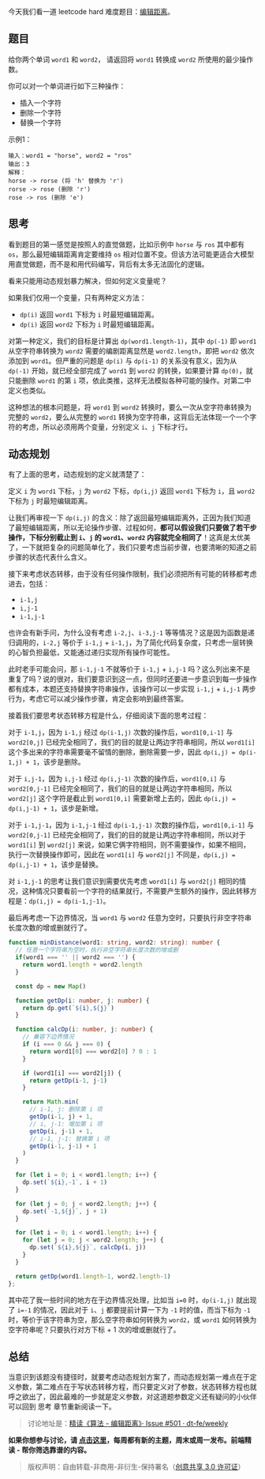 今天我们看一道 leetcode hard 难度题目：[编辑距离](https://leetcode.cn/problems/edit-distance/description/)。

## 题目

给你两个单词 `word1` 和 `word2`， 请返回将 `word1` 转换成 `word2` 所使用的最少操作数。

你可以对一个单词进行如下三种操作：

- 插入一个字符
- 删除一个字符
- 替换一个字符

示例1：

```
输入：word1 = "horse", word2 = "ros"
输出：3
解释：
horse -> rorse (将 'h' 替换为 'r')
rorse -> rose (删除 'r')
rose -> ros (删除 'e')
```

## 思考

看到题目的第一感觉是按照人的直觉做题，比如示例中 `horse` 与 `ros` 其中都有 `os`，那么最短编辑距离肯定要维持 `os` 相对位置不变。但该方法可能更适合大模型用直觉做题，而不是和用代码编写，背后有太多无法固化的逻辑。

看来只能用动态规划暴力解决，但如何定义变量呢？

如果我们仅用一个变量，只有两种定义方法：

- `dp(i)` 返回 `word1` 下标为 `i` 时最短编辑距离。
- `dp(i)` 返回 `word2` 下标为 `i` 时最短编辑距离。

对第一种定义，我们的目标是计算出 `dp(word1.length-1)`，其中 `dp(-1)` 即 `word1` 从空字符串转换为 `word2` 需要的编剧距离显然是 `word2.length`，即把 `word2` 依次添加到 `word1`。但严重的问题是 `dp(i)` 与 `dp(i-1)` 的关系没有意义，因为从 `dp(-1)` 开始，就已经全部完成了 `word1` 到 `word2` 的转换，如果要计算 `dp(0)`，就只能删除 `word1` 的第 `i` 项，依此类推，这样无法模拟各种可能的操作。对第二中定义也类似。

这种想法的根本问题是，将 `word1` 到 `word2` 转换时，要么一次从空字符串转换为完整的 `word2`，要么从完整的 `word1` 转换为空字符串，这背后无法体现一个一个字符的考虑，所以必须用两个变量，分别定义 `i`、`j` 下标才行。

## 动态规划

有了上面的思考，动态规划的定义就清楚了：

定义 `i` 为 `word1` 下标，`j` 为 `word2` 下标，`dp(i,j)` 返回 `word1` 下标为 `i`，且 `word2` 下标为 `j` 时最短编辑距离。

让我们再审视一下 `dp(i,j)` 的含义：除了返回最短编辑距离外，正因为我们知道了最短编辑距离，所以无论操作步骤、过程如何，**都可以假设我们只要做了若干步操作，下标分别截止到 `i`、`j` 的 `word1`、`word2` 内容就完全相同了**！这真是太优美了，一下就把复杂的问题简单化了，我们只要考虑当前步骤，也要清晰的知道之前步骤的状态代表什么含义。

接下来考虑状态转移，由于没有任何操作限制，我们必须把所有可能的转移都考虑进去，包括：

- `i-1,j`
- `i,j-1`
- `i-1,j-1`

也许会有新手问，为什么没有考虑 `i-2,j`、`i-3,j-1` 等等情况？这是因为函数是递归调用的，`i-2,j` 等价于 `i-1,j` + `i-1,j`，为了简化代码复杂度，只考虑一层转换的心智负担最低，又能通过递归实现所有操作可能性。

此时老手可能会问，那 `i-1,j-1` 不就等价于 `i-1,j` + `i,j-1` 吗？这么列出来不是重复了吗？说的很对，我们要意识到这一点，但同时还要进一步意识到每一步操作都有成本，本题还支持替换字符串操作，该操作可以一步实现 `i-1,j` + `i,j-1` 两步行为，考虑它可以减少操作步骤，肯定会影响到最终答案。

接着我们要思考状态转移方程是什么，仔细阅读下面的思考过程：

对于 `i-1,j`，因为 `i-1,j` 经过 `dp(i-1,j)` 次数的操作后，`word1[0,i-1]` 与 `word2[0,j]` 已经完全相同了，我们的目的就是让两边字符串相同，所以 `word1[i]` 这个多出来的字符串需要毫不留情的删除，删除需要一步，因此 `dp(i,j) = dp(i-1,j) + 1`，该步是删除。

对于 `i,j-1`，因为 `i,j-1` 经过 `dp(i,j-1)` 次数的操作后，`word1[0,i]` 与 `word2[0,j-1]` 已经完全相同了，我们的目的就是让两边字符串相同，所以 `word2[j]` 这个字符是截止到 `word1[0,i]` 需要新增上去的，因此 `dp(i,j) = dp(i,j-1) + 1`，该步是新增。

对于 `i-1,j-1`，因为 `i-1,j-1` 经过 `dp(i-1,j-1)` 次数的操作后，`word1[0,i-1]` 与 `word2[0,j-1]` 已经完全相同了，我们的目的就是让两边字符串相同，所以对于 `word1[i]` 到 `word2[j]` 来说，如果它俩字符相同，则不需要操作，如果不相同，执行一次替换操作即可，因此在 `word1[i]` 与 `word2[j]` 不同是，`dp(i,j) = dp(i,j-1) + 1`，该步是替换。

对 `i-1,j-1` 的思考让我们意识到需要优先考虑 `word1[i]` 与 `word2[j]` 相同的情况，这种情况只要看前一个字符的结果就行，不需要产生额外的操作，因此转移方程是：`dp(i,j) = dp(i-1,j-1)`。

最后再考虑一下边界情况，当 `word1` 与 `word2` 任意为空时，只要执行非空字符串长度次数的增或删就行了。

```ts
function minDistance(word1: string, word2: string): number {
  // 任意一个字符串为空时，执行非空字符串长度次数的增或删
  if(word1 === '' || word2 === '') {
    return word1.length + word2.length
  }

  const dp = new Map()

  function getDp(i: number, j: number) {
    return dp.get(`${i},${j}`)
  }

  function calcDp(i: number, j: number) {
    // 兼容下边界情况
    if (i === 0 && j === 0) {
      return word1[0] === word2[0] ? 0 : 1
    }

    if (word1[i] === word2[j]) {
      return getDp(i-1, j-1)
    }

    return Math.min(
      // i-1, j: 删除第 i 项
      getDp(i-1, j) + 1,
      // i, j-1: 增加第 i 项
      getDp(i, j-1) + 1,
      // i-1, j-1: 替换第 i 项
      getDp(i-1, j-1) + 1
    )
  }

  for (let i = 0; i < word1.length; i++) {
    dp.set(`${i},-1`, i + 1)
  }

  for (let j = 0; j < word2.length; j++) {
    dp.set(`-1,${j}`, j + 1)
  }

  for (let i = 0; i < word1.length; i++) {
    for (let j = 0; j < word2.length; j++) {
      dp.set(`${i},${j}`, calcDp(i, j))
    }  
  }

  return getDp(word1.length-1, word2.length-1)
};
```

其中花了我一些时间的地方在于边界情况处理，比如当 `i=0` 时，`dp(i-1,j)` 就出现了 `i=-1` 的情况，因此对于 `i`、`j` 都要提前计算一下为 `-1` 时的值，而当下标为 `-1` 时，等价于该字符串为空，那么空字符串如何转换为 `word2`，或 `word1` 如何转换为空字符串呢？只要执行对方下标 + 1 次的增或删就行了。

## 总结

当意识到该题没有捷径时，就要考虑动态规划方案了，而动态规划第一难点在于定义参数，第二难点在于写状态转移方程，而只要定义对了参数，状态转移方程也就呼之欲出了，因此最难的一步就是定义参数，对这道题参数定义还有疑问的小伙伴可以回到 思考 章节重新阅读一下。

> 讨论地址是：[精读《算法 - 编辑距离》· Issue #501 · dt-fe/weekly](https://github.com/dt-fe/weekly/issues/501)

**如果你想参与讨论，请 [点击这里](https://github.com/dt-fe/weekly)，每周都有新的主题，周末或周一发布。前端精读 - 帮你筛选靠谱的内容。**

> 版权声明：自由转载-非商用-非衍生-保持署名（[创意共享 3.0 许可证](https://creativecommons.org/licenses/by-nc-nd/3.0/deed.zh)）
